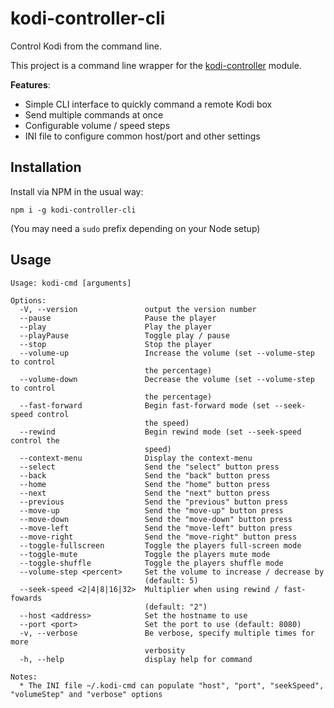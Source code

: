 kodi-controller-cli
===================
Control Kodi from the command line.

This project is a command line wrapper for the [kodi-controller](https://github.com/CMP2804M-Group3/kodi-controller) module.

**Features**:

* Simple CLI interface to quickly command a remote Kodi box
* Send multiple commands at once
* Configurable volume / speed steps
* INI file to configure common host/port and other settings


Installation
------------
Install via NPM in the usual way:

```
npm i -g kodi-controller-cli
```

(You may need a `sudo` prefix depending on your Node setup)


Usage
-----
```
Usage: kodi-cmd [arguments]

Options:
  -V, --version               output the version number
  --pause                     Pause the player
  --play                      Play the player
  --playPause                 Toggle play / pause
  --stop                      Stop the player
  --volume-up                 Increase the volume (set --volume-step to control
                              the percentage)
  --volume-down               Decrease the volume (set --volume-step to control
                              the percentage)
  --fast-forward              Begin fast-forward mode (set --seek-speed control
                              the speed)
  --rewind                    Begin rewind mode (set --seek-speed control the
                              speed)
  --context-menu              Display the context-menu
  --select                    Send the "select" button press
  --back                      Send the "back" button press
  --home                      Send the "home" button press
  --next                      Send the "next" button press
  --previous                  Send the "previous" button press
  --move-up                   Send the "move-up" button press
  --move-down                 Send the "move-down" button press
  --move-left                 Send the "move-left" button press
  --move-right                Send the "move-right" button press
  --toggle-fullscreen         Toggle the players full-screen mode
  --toggle-mute               Toggle the players mute mode
  --toggle-shuffle            Toggle the players shuffle mode
  --volume-step <percent>     Set the volume to increase / decrease by
                              (default: 5)
  --seek-speed <2|4|8|16|32>  Multiplier when using rewind / fast-fowards
                              (default: "2")
  --host <address>            Set the hostname to use
  --port <port>               Set the port to use (default: 8080)
  -v, --verbose               Be verbose, specify multiple times for more
                              verbosity
  -h, --help                  display help for command

Notes:
  * The INI file ~/.kodi-cmd can populate "host", "port", "seekSpeed", "volumeStep" and "verbose" options
```
